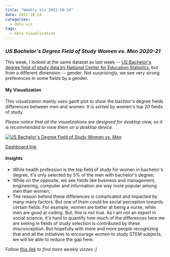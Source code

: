 ```yaml
---
title: "Weekly Viz 2022-10-24"
date: 2022-10-24
categories:
  - data viz
tags:
  - data visualization
---
```


### *US Bachelor's Degree Field of Study Women vs. Men 2020-21*

This week, I looked at the same dataset as last week -- [US Bachelor's degree field of study data by National Center for Education Statistics](https://nces.ed.gov/ipeds/SummaryTables/report/360?templateId=3601&year=2021&expand_by=1&tt=aggregate&instType=1), but from a different dimension -- gender. Not surprisingly, we see very strong preferences in some fields by a gender.  

#### My Visualization

This visualization mainly uses gantt plot to show the bachlor's degree fields differences between men and women. It is sorted by women's top 20 fields of study.   

*Please notice that all the visualizations are designed for desktop view, so it is recommended to view them on a desktop device.*  

<div class='tableauPlaceholder' id='viz1666666822568' style='position: relative'>
  <noscript><a href='#'>
    <img alt='US Bachelor&#39;s Degree Field of Study Women vs. Men ' src='https:&#47;&#47;public.tableau.com&#47;static&#47;images&#47;20&#47;20221024USBachelorsDegreeFieldofStudyWomenvs_Men2020-21&#47;USBachelorsDegreeFieldofStudyWomenvs_Men&#47;1_rss.png' style='border: none' />
    </a></noscript>
  <object class='tableauViz'  style='display:none;'>
    <param name='host_url' value='https%3A%2F%2Fpublic.tableau.com%2F' />
    <param name='embed_code_version' value='3' /> 
    <param name='site_root' value='' />
    <param name='name' value='20221024USBachelorsDegreeFieldofStudyWomenvs_Men2020-21&#47;USBachelorsDegreeFieldofStudyWomenvs_Men' />
    <param name='tabs' value='no' />
    <param name='toolbar' value='yes' />
    <param name='static_image' value='https:&#47;&#47;public.tableau.com&#47;static&#47;images&#47;20&#47;20221024USBachelorsDegreeFieldofStudyWomenvs_Men2020-21&#47;USBachelorsDegreeFieldofStudyWomenvs_Men&#47;1.png' />
    <param name='animate_transition' value='yes' />
    <param name='display_static_image' value='yes' />
    <param name='display_spinner' value='yes' />
    <param name='display_overlay' value='yes' />
    <param name='display_count' value='yes' />
    <param name='language' value='en-US' />
    <param name='filter' value='publish=yes' />
  </object></div>             
  <script type='text/javascript'>     
  var divElement = document.getElementById('viz1666666822568');  
  var vizElement = divElement.getElementsByTagName('object')[0];         
  if ( divElement.offsetWidth > 800 ) { vizElement.style.minWidth='420px';vizElement.style.maxWidth='650px';vizElement.style.width='100%';vizElement.style.minHeight='587px';vizElement.style.maxHeight='887px';vizElement.style.height=(divElement.offsetWidth*0.75)+'px';} else if ( divElement.offsetWidth > 500 ) { vizElement.style.minWidth='420px';vizElement.style.maxWidth='650px';vizElement.style.width='100%';vizElement.style.minHeight='587px';vizElement.style.maxHeight='887px';vizElement.style.height=(divElement.offsetWidth*0.75)+'px';} else { vizElement.style.width='100%';vizElement.style.height='727px';}     
  var scriptElement = document.createElement('script');            
  scriptElement.src = 'https://public.tableau.com/javascripts/api/viz_v1.js';      
  vizElement.parentNode.insertBefore(scriptElement, vizElement);                
</script>  

[Dashboard link](https://public.tableau.com/views/20221024USBachelorsDegreeFieldofStudyWomenvs_Men2020-21/USBachelorsDegreeFieldofStudyWomenvs_Men?:language=en-US&publish=yes&:display_count=n&:origin=viz_share_link)
  
#### Insights
* While health profession is the top field of study for women in bachelor's degree, it's only selected by 5% of the men with bachelor's degree;  
* While on the opposite, we see fields like business and management, engineering, computer and information are way more popular among men than women;  
* The reason behind these differences is complicated and impacted by many many factors. But one of them could be social perception towards certain fields. For example, women are better at being a nurse, while men are good at coding. But, this is not true. As I am not an expert in social science, it's hard to quantify how much of the differences here we are seeing in fields of study selection is contributed by these misconception. But hopefully with more and more people recognizing that and all the initiatives to encourage women to study STEM subjects, we will be able to reduce the gap here.  
  
*Follow [this link](https://yudong-94.github.io/personal-website/project/WeeklyViz2022/) to find more weekly vizzes :)*
